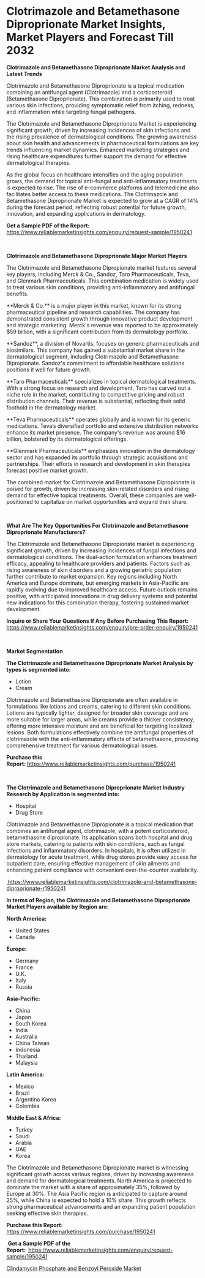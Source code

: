 <p><h1>Clotrimazole and Betamethasone Diproprionate Market Insights, Market Players and Forecast Till 2032</h1></p><p><strong>Clotrimazole and Betamethasone Diproprionate Market Analysis and Latest Trends</strong></p>
<p><p>Clotrimazole and Betamethasone Diproprionate is a topical medication combining an antifungal agent (Clotrimazole) and a corticosteroid (Betamethasone Diproprionate). This combination is primarily used to treat various skin infections, providing symptomatic relief from itching, redness, and inflammation while targeting fungal pathogens.</p><p>The Clotrimazole and Betamethasone Diproprionate Market is experiencing significant growth, driven by increasing incidences of skin infections and the rising prevalence of dermatological conditions. The growing awareness about skin health and advancements in pharmaceutical formulations are key trends influencing market dynamics. Enhanced marketing strategies and rising healthcare expenditures further support the demand for effective dermatological therapies.</p><p>As the global focus on healthcare intensifies and the aging population grows, the demand for topical anti-fungal and anti-inflammatory treatments is expected to rise. The rise of e-commerce platforms and telemedicine also facilitates better access to these medications. The Clotrimazole and Betamethasone Diproprionate Market is expected to grow at a CAGR of 14% during the forecast period, reflecting robust potential for future growth, innovation, and expanding applications in dermatology.</p></p>
<p><strong>Get a Sample PDF of the Report:&nbsp;</strong> <a href="https://www.reliablemarketinsights.com/enquiry/request-sample/1950241?utm_campaign=2221&utm_medium=2&utm_source=Github&utm_content=ia&utm_term=08032025&utm_id=clotrimazole-and-betamethasone-diproprionate">https://www.reliablemarketinsights.com/enquiry/request-sample/1950241</a></p>
<p>&nbsp;</p>
<p><strong>Clotrimazole and Betamethasone Diproprionate Major Market Players</strong></p>
<p><p>The Clotrimazole and Betamethasone Dipropionate market features several key players, including Merck & Co., Sandoz, Taro Pharmaceuticals, Teva, and Glenmark Pharmaceuticals. This combination medication is widely used to treat various skin conditions, providing anti-inflammatory and antifungal benefits. </p><p>**Merck & Co.** is a major player in this market, known for its strong pharmaceutical pipeline and research capabilities. The company has demonstrated consistent growth through innovative product development and strategic marketing. Merck's revenue was reported to be approximately $59 billion, with a significant contribution from its dermatology portfolio.</p><p>**Sandoz**, a division of Novartis, focuses on generic pharmaceuticals and biosimilars. This company has gained a substantial market share in the dermatological segment, including Clotrimazole and Betamethasone Dipropionate. Sandoz's commitment to affordable healthcare solutions positions it well for future growth.</p><p>**Taro Pharmaceuticals** specializes in topical dermatological treatments. With a strong focus on research and development, Taro has carved out a niche role in the market, contributing to competitive pricing and robust distribution channels. Their revenue is substantial, reflecting their solid foothold in the dermatology market.</p><p>**Teva Pharmaceuticals** operates globally and is known for its generic medications. Teva’s diversified portfolio and extensive distribution networks enhance its market presence. The company's revenue was around $16 billion, bolstered by its dermatological offerings.</p><p>**Glenmark Pharmaceuticals** emphasizes innovation in the dermatology sector and has expanded its portfolio through strategic acquisitions and partnerships. Their efforts in research and development in skin therapies forecast positive market growth.</p><p>The combined market for Clotrimazole and Betamethasone Dipropionate is poised for growth, driven by increasing skin-related disorders and rising demand for effective topical treatments. Overall, these companies are well-positioned to capitalize on market opportunities and expand their share.</p></p>
<p>&nbsp;</p>
<p><strong>What Are The Key Opportunities For Clotrimazole and Betamethasone Diproprionate Manufacturers?</strong></p>
<p><p>The Clotrimazole and Betamethasone Dipropionate market is experiencing significant growth, driven by increasing incidences of fungal infections and dermatological conditions. The dual-action formulation enhances treatment efficacy, appealing to healthcare providers and patients. Factors such as rising awareness of skin disorders and a growing geriatric population further contribute to market expansion. Key regions including North America and Europe dominate, but emerging markets in Asia-Pacific are rapidly evolving due to improved healthcare access. Future outlook remains positive, with anticipated innovations in drug delivery systems and potential new indications for this combination therapy, fostering sustained market development.</p></p>
<p><strong>Inquire or Share Your Questions If Any Before Purchasing This Report:</strong> <a href="https://www.reliablemarketinsights.com/enquiry/pre-order-enquiry/1950241?utm_campaign=2221&utm_medium=2&utm_source=Github&utm_content=ia&utm_term=08032025&utm_id=clotrimazole-and-betamethasone-diproprionate">https://www.reliablemarketinsights.com/enquiry/pre-order-enquiry/1950241</a></p>
<p>&nbsp;</p>
<p><strong>Market Segmentation</strong></p>
<p><strong>The Clotrimazole and Betamethasone Diproprionate Market Analysis by types is segmented into:</strong></p>
<p><ul><li>Lotion</li><li>Cream</li></ul></p>
<p><p>Clotrimazole and Betamethasone Dipropionate are often available in formulations like lotions and creams, catering to different skin conditions. Lotions are typically lighter, designed for broader skin coverage and are more suitable for larger areas, while creams provide a thicker consistency, offering more intensive moisture and are beneficial for targeting localized lesions. Both formulations effectively combine the antifungal properties of clotrimazole with the anti-inflammatory effects of betamethasone, providing comprehensive treatment for various dermatological issues.</p></p>
<p><strong>Purchase this Report:&nbsp;</strong><a href="https://www.reliablemarketinsights.com/purchase/1950241?utm_campaign=2221&utm_medium=2&utm_source=Github&utm_content=ia&utm_term=08032025&utm_id=clotrimazole-and-betamethasone-diproprionate">https://www.reliablemarketinsights.com/purchase/1950241</a></p>
<p>&nbsp;</p>
<p><strong>The Clotrimazole and Betamethasone Diproprionate Market Industry Research by Application is segmented into:</strong></p>
<p><ul><li>Hospital</li><li>Drug Store</li></ul></p>
<p><p>Clotrimazole and Betamethasone Dipropionate is a topical medication that combines an antifungal agent, clotrimazole, with a potent corticosteroid, betamethasone dipropionate. Its application spans both hospital and drug store markets, catering to patients with skin conditions, such as fungal infections and inflammatory disorders. In hospitals, it is often utilized in dermatology for acute treatment, while drug stores provide easy access for outpatient care, ensuring effective management of skin ailments and enhancing patient compliance with convenient over-the-counter availability.</p></p>
<p><a href="https://www.reliablemarketinsights.com/clotrimazole-and-betamethasone-diproprionate-r1950241?utm_campaign=2221&utm_medium=2&utm_source=Github&utm_content=ia&utm_term=08032025&utm_id=clotrimazole-and-betamethasone-diproprionate">&nbsp;https://www.reliablemarketinsights.com/clotrimazole-and-betamethasone-diproprionate-r1950241</a></p>
<p><strong>In terms of Region, the Clotrimazole and Betamethasone Diproprionate Market Players available by Region are:</strong></p>
<p>
    <p> <strong> North America: </strong>
        <ul>
            <li>United States</li>
            <li>Canada</li>
        </ul>
        </p> 
    <p> <strong> Europe: </strong>
        <ul>
            <li>Germany</li>
            <li>France</li>
            <li>U.K.</li>
            <li>Italy</li>
            <li>Russia</li>
        </ul>
        </p> 
    <p> <strong> Asia-Pacific: </strong>
        <ul>
            <li>China</li>
            <li>Japan</li>
            <li>South Korea</li>
            <li>India</li>
            <li>Australia</li>
            <li>China Taiwan</li>
            <li>Indonesia</li>
            <li>Thailand</li>
            <li>Malaysia</li>
        </ul>
        </p> 
    <p> <strong> Latin America: </strong>
        <ul>
            <li>Mexico</li>
            <li>Brazil</li>
            <li>Argentina Korea</li>
            <li>Colombia</li>
        </ul>
        </p> 
    <p> <strong> Middle East & Africa: </strong>
        <ul>
            <li>Turkey</li>
            <li>Saudi</li>
            <li>Arabia</li>
            <li>UAE</li>
            <li>Korea</li>
        </ul>
    </p>
    </p>
<p><p>The Clotrimazole and Betamethasone Dipropionate market is witnessing significant growth across various regions, driven by increasing awareness and demand for dermatological treatments. North America is projected to dominate the market with a share of approximately 35%, followed by Europe at 30%. The Asia Pacific region is anticipated to capture around 25%, while China is expected to hold a 10% share. This growth reflects strong pharmaceutical advancements and an expanding patient population seeking effective skin therapies.</p></p>
<p><strong>Purchase this Report: </strong><a href="https://www.reliablemarketinsights.com/purchase/1950241?utm_campaign=2221&utm_medium=2&utm_source=Github&utm_content=ia&utm_term=08032025&utm_id=clotrimazole-and-betamethasone-diproprionate">https://www.reliablemarketinsights.com/purchase/1950241</a></p>
<p>&nbsp;<strong>Get a Sample PDF of the Report:&nbsp;&nbsp;</strong><a href="https://www.reliablemarketinsights.com/enquiry/request-sample/1950241?utm_campaign=2221&utm_medium=2&utm_source=Github&utm_content=ia&utm_term=08032025&utm_id=clotrimazole-and-betamethasone-diproprionate">https://www.reliablemarketinsights.com/enquiry/request-sample/1950241</a></p>
<p><strong></strong></p>
<p><p><a href="https://github.com/delindacallegari68/Market-Research-Report-List-1/blob/main/clindamycin-phosphate-and-benzoyl-peroxide-market.md?utm_campaign=2221&utm_medium=2&utm_source=Github&utm_content=ia&utm_term=08032025&utm_id=clotrimazole-and-betamethasone-diproprionate">Clindamycin Phosphate and Benzoyl Peroxide Market</a></p></p>